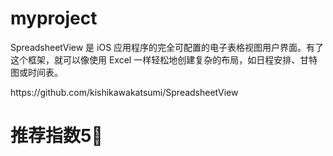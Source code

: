 # myproject
SpreadsheetView 是 iOS 应用程序的完全可配置的电子表格视图用户界面。有了这个框架，就可以像使用 Excel 一样轻松地创建复杂的布局，如日程安排、甘特图或时间表。

<url>
https://github.com/kishikawakatsumi/SpreadsheetView
<url>

<h1>
推荐指数5🌟
<h1>